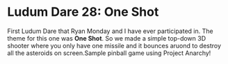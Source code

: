 Ludum Dare 28: One Shot
=======================

First Ludum Dare that Ryan Monday and I have ever participated in. The theme for this one was **One Shot**. So
we made a simple top-down 3D shooter where you only have one missile and it bounces aruond to destroy all the
asteroids on screen.Sample pinball game using Project Anarchy!
